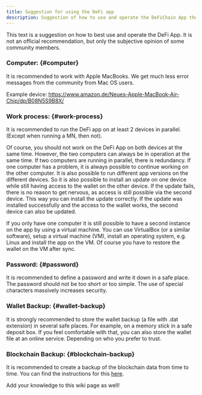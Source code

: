 ```yaml
---
title: Suggestion for using the DeFi app
description: Suggestion of how to use and operate the DeFiChain App the best way. 
---
```


This text is a suggestion on how to best use and operate the DeFi App. It is not an official recommendation, but only the subjective opinion of some community members.

### Computer: {#computer}

It is recommended to work with Apple MacBooks. We get much less error messages from the community from Mac OS users.

Example device: <https://www.amazon.de/Neues-Apple-MacBook-Air-Chip/dp/B08N5S9B8X/>

### Work process: {#work-process}

It is recommended to run the DeFi app on at least 2 devices in parallel. (Except when running a MN, then not).

Of course, you should not work on the DeFi App on both devices at the same time. However, the two computers can always be in operation at the same time. If two computers are running in parallel, there is redundancy. If one computer has a problem, it is always possible to continue working on the other computer. It is also possible to run different app versions on the different devices. So it is also possible to install an update on one device while still having access to the wallet on the other device. If the update fails, there is no reason to get nervous, as access is still possible via the second device. This way you can install the update correctly. If the update was installed successfully and the access to the wallet works, the second device can also be updated.

If you only have one computer it is still possible to have a second instance on the app by using a virtual machine. You can use VirtualBox (or a similar software), setup a virtual machine (VM), install an operating system, e.g. Linux and install the app on the VM. Of course you have to restore the wallet on the VM after sync.

### Password: {#password}

It is recommended to define a password and write it down in a safe place. The password should not be too short or too simple. The use of special characters massively increases security.

### Wallet Backup: {#wallet-backup}

It is strongly recommended to store the wallet backup (a file with .dat extension) in several safe places. For example, on a memory stick in a safe deposit box. If you feel comfortable with that, you can also store the wallet file at an online service. Depending on who you prefer to trust.

### Blockchain Backup: {#blockchain-backup}

It is recommended to create a backup of the blockchain data from time to time. You can find the instructions for this [here](./Fullnode.md#create-and-use-backup-for-blockchain-data).

Add your knowledge to this wiki page as well!
